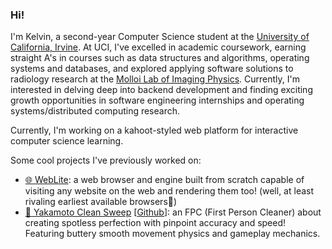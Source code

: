 ### Hi!

I'm Kelvin, a second-year Computer Science student at the [University of California, Irvine](https://uci.edu/). At UCI, I've excelled in academic coursework, earning straight A's in courses such as data structures and algorithms, operating systems and databases, and explored applying software solutions to radiology research at the [Molloi Lab of Imaging Physics](https://sites.uci.edu/molloilabimagingphysics/). Currently, I'm interested in delving deep into backend development and finding exciting growth opportunities in software engineering internships and operating systems/distributed computing research.

Currently, I'm working on a kahoot-styled web platform for interactive computer science learning.

Some cool projects I've previously worked on:
- [🌐 WebLite](https://github.com/zhaoKelvin/WebLite): a web browser and engine built from scratch capable of visiting any website on the web and rendering them too! (well, at least rivaling earliest available browsers🧭)
- [🧹 Yakamoto Clean Sweep](https://maidandready.itch.io/yakamoto-clean-sweep) [[Github](https://github.com/Reallife101/YakamotoCleanSweep)]: an FPC (First Person Cleaner) about creating spotless perfection with pinpoint accuracy and speed! Featuring buttery smooth movement physics and gameplay mechanics.
